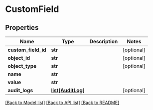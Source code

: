 # CustomField

## Properties
Name | Type | Description | Notes
------------ | ------------- | ------------- | -------------
**custom_field_id** | **str** |  | [optional] 
**object_id** | **str** |  | [optional] 
**object_type** | **str** |  | [optional] 
**name** | **str** |  | 
**value** | **str** |  | 
**audit_logs** | [**list[AuditLog]**](AuditLog.md) |  | [optional] 

[[Back to Model list]](../README.md#documentation-for-models) [[Back to API list]](../README.md#documentation-for-api-endpoints) [[Back to README]](../README.md)


